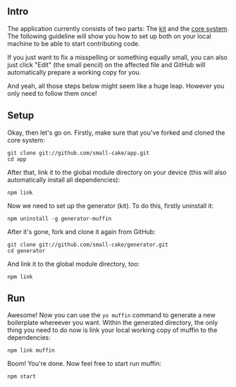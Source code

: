 ## Intro

The application currently consists of two parts: The [kit](https://github.com/small-cake/generator) and the [core system](https://github.com/small-cake/app). The following guideline will show you how to set up both on your local machine to be able to start contributing code.

If you just want to fix a misspelling or something equally small, you can also just click "Edit" (the small pencil) on the affected file and GitHub will automatically prepare a working copy for you.

And yeah, all those steps below might seem like a huge leap. However you only need to follow them once!

## Setup

Okay, then let's go on. Firstly, make sure that you've forked and cloned the core system:

```shell
git clone git://github.com/small-cake/app.git
cd app
```

After that, link it to the global module directory on your device (this will also automatically install all dependencies):

```shell
npm link
```

Now we need to set up the generator (kit). To do this, firstly uninstall it:

```shell
npm uninstall -g generator-muffin
```

After it's gone, fork and clone it again from GitHub:

```shell
git clone git://github.com/small-cake/generator.git
cd generator
```

And link it to the global module directory, too:

```shell
npm link
```

## Run

Awesome! Now you can use the `yo muffin` command to generate a new boilerplate whereever you want. Within the generated directory, the only thing you need to do now is link your local working copy of muffin to the dependencies:

```shell
npm link muffin
```

Boom! You're done. Now feel free to start run muffin:

```shell
npm start
```
